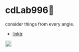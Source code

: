 # cdLab996👋

consider things from every angle.

- [linktr](https://linktr.ee/wuchendi)

<!-- - Find me: [linktr](https://linktr.ee/wuchendi)
![GitHub Org's stars](https://img.shields.io/github/stars/WuChenDi?style=social)

Find me: [telegram](https://t.me/wuchendi) / Discord(wudi#4647) -->


<code><img height="20" src="https://komarev.com/ghpvc/?username=cdLab996"></code>
